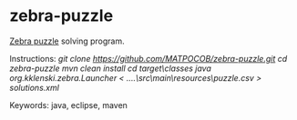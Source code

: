 zebra-puzzle
============

<a href="http://en.wikipedia.org/wiki/Zebra_Puzzle">Zebra puzzle</a> solving program.

Instructions:
<i>
  git clone https://github.com/MATPOCOB/zebra-puzzle.git
  cd zebra-puzzle
  mvn clean install
  cd target\classes
  java org.kklenski.zebra.Launcher < ..\..\src\main\resources\puzzle.csv > solutions.xml
</i>

Keywords: java, eclipse, maven